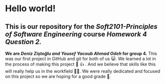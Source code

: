 # Hello world!
## This is our repository for the _Soft2101-Principles of Software Engineering_ course  *Homework 4 Question 2.*
**We are _Deniz Ziştoğlu and Yousef Yacoub Ahmad Odeh_ for group 4.**
This was our first project in GitHub and git for both of us :smiley_cat:.
We learned a lot in the process of making this project	:partying_face: :+1: .
And we believe that skills like this will really help us in the workfield  :woman_technologist:. 
We were really dedicated and focused on this project so we are hoping for a good grade :100:.  
